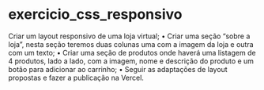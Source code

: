# exercicio_css_responsivo
Criar um layout responsivo de uma loja virtual;
• Criar uma seção “sobre a loja”, nesta seção teremos
duas colunas uma com a imagem da loja e outra com
um texto;
• Criar uma seção de produtos onde haverá uma listagem
de 4 produtos, lado a lado, com a imagem, nome e
descrição do produto e um botão para adicionar ao
carrinho;
• Seguir as adaptações de layout propostas e fazer a
publicação na Vercel.
